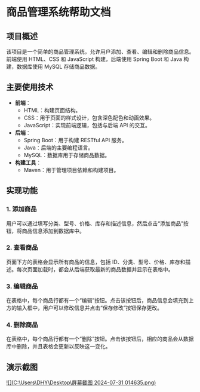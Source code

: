 # 商品管理系统帮助文档

## 项目概述

该项目是一个简单的商品管理系统，允许用户添加、查看、编辑和删除商品信息。前端使用 HTML、CSS 和 JavaScript 构建，后端使用 Spring Boot 和 Java 构建，数据库使用 MySQL 存储商品数据。

## 主要使用技术

- **前端**：
  - HTML：构建页面结构。
  - CSS：用于页面的样式设计，包含深色配色和动画效果。
  - JavaScript：实现前端逻辑，包括与后端 API 的交互。
- **后端**：
  - Spring Boot：用于构建 RESTful API 服务。
  - Java：后端的主要编程语言。
  - MySQL：数据库用于存储商品数据。
- **构建工具**：
  - Maven：用于管理项目依赖和构建项目。

## 实现功能

### 1. 添加商品

用户可以通过填写分类、型号、价格、库存和描述信息，然后点击“添加商品”按钮，将商品信息添加到数据库中。

### 2. 查看商品

页面下方的表格会显示所有商品的信息，包括 ID、分类、型号、价格、库存和描述。每次页面加载时，都会从后端获取最新的商品数据并显示在表格中。

### 3. 编辑商品

在表格中，每个商品行都有一个“编辑”按钮。点击该按钮后，商品信息会填充到上方的输入框中，用户可以修改信息并点击“保存修改”按钮保存更改。

### 4. 删除商品

在表格中，每个商品行都有一个“删除”按钮。点击该按钮后，相应的商品会从数据库中删除，并且表格会更新以反映这一变化。

## 演示截图

[![](C:\Users\DHY\Desktop\屏幕截图 2024-07-31 014635.png)](https://github.com/dhy33577/springboot-product-app/blob/main/%E5%B1%8F%E5%B9%95%E6%88%AA%E5%9B%BE%202024-07-31%20014635.png)
